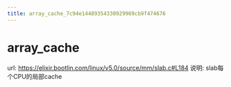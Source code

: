 ```yaml
---
title: array_cache_7c94e14489354330929969cb9f474676
---
```


# array_cache

url: https://elixir.bootlin.com/linux/v5.0/source/mm/slab.c#L184
说明: slab每个CPU的局部cache